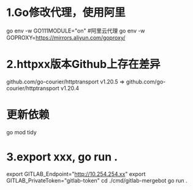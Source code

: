# 1.Go修改代理，使用阿里
go env -w GO111MODULE="on"
#阿里云代理
go env -w GOPROXY=https://mirrors.aliyun.com/goproxy/

# 2.httpxx版本Github上存在差异
github.com/go-courier/httptransport v1.20.5 => github.com/go-courier/httptransport v1.20.4
# 更新依赖
go mod tidy

# 3.export xxx, go run .
export GITLAB_Endpoint="http://10.254.254.xx"
export GITLAB_PrivateToken="gitlab-token"
cd ./cmd/gitlab-mergebot
go run .
